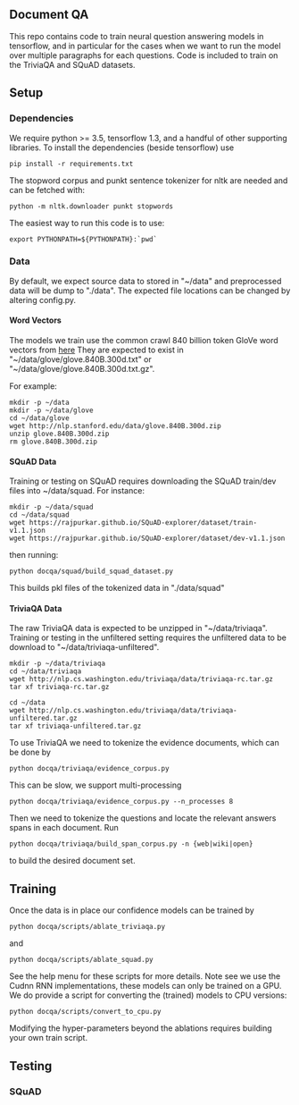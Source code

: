 ## Document QA
This repo contains code to train neural question answering models in tensorflow, 
and in particular for the cases when we want to run the model over multiple paragraphs for 
each questions. Code is included to train on the TriviaQA and SQuAD datasets.

## Setup
### Dependencies
We require python >= 3.5, tensorflow 1.3, and a handful of other supporting libraries. 
To install the dependencies (beside tensorflow) use

`pip install -r requirements.txt`

The stopword corpus and punkt sentence tokenizer for nltk are needed and can be fetched with:
 
 `python -m nltk.downloader punkt stopwords`
 
The easiest way to run this code is to use:

``export PYTHONPATH=${PYTHONPATH}:`pwd` ``

### Data
By default, we expect source data to stored in "~/data" and preprocessed data will be 
dump to "./data". 
The expected file locations can be changed by altering config.py.
 

#### Word Vectors
The models we train use the common crawl 840 billion token GloVe word vectors from [here](https://nlp.stanford.edu/projects/glove/)
They are expected to exist in "~/data/glove/glove.840B.300d.txt" or "~/data/glove/glove.840B.300d.txt.gz".

For example:

```
mkdir -p ~/data
mkdir -p ~/data/glove
cd ~/data/glove
wget http://nlp.stanford.edu/data/glove.840B.300d.zip
unzip glove.840B.300d.zip
rm glove.840B.300d.zip
```

#### SQuAD Data
Training or testing on SQuAD requires downloading the SQuAD train/dev files into ~/data/squad.
For instance:

```
mkdir -p ~/data/squad
cd ~/data/squad
wget https://rajpurkar.github.io/SQuAD-explorer/dataset/train-v1.1.json
wget https://rajpurkar.github.io/SQuAD-explorer/dataset/dev-v1.1.json
```

then running:

``python docqa/squad/build_squad_dataset.py``

This builds pkl files of the tokenized data in "./data/squad"

#### TriviaQA Data
The raw TriviaQA data is expected to be unzipped in "~/data/triviaqa". Training
or testing in the unfiltered setting requires the unfiltered data to be 
download to "~/data/triviaqa-unfiltered".

```
mkdir -p ~/data/triviaqa
cd ~/data/triviaqa
wget http://nlp.cs.washington.edu/triviaqa/data/triviaqa-rc.tar.gz
tar xf triviaqa-rc.tar.gz

cd ~/data
wget http://nlp.cs.washington.edu/triviaqa/data/triviaqa-unfiltered.tar.gz
tar xf triviaqa-unfiltered.tar.gz
```

To use TriviaQA we need to tokenize the evidence documents, which can be done by

`python docqa/triviaqa/evidence_corpus.py`

This can be slow, we support multi-processing

`python docqa/triviaqa/evidence_corpus.py --n_processes 8`

Then we need to tokenize the questions and locate the relevant 
answers spans in each document. Run

`python docqa/triviaqa/build_span_corpus.py -n {web|wiki|open}`

to build the desired document set.


## Training
Once the data is in place our confidence models can be trained by

`python docqa/scripts/ablate_triviaqa.py`

and 

`python docqa/scripts/ablate_squad.py`

See the help menu for these scripts for more details. Note see we use the Cudnn RNN implementations,
these models can only be trained on a GPU. We do provide a script for converting
the (trained) models to CPU versions:

`python docqa/scripts/convert_to_cpu.py`

Modifying the hyper-parameters beyond the ablations requires building your own train script.

## Testing
### SQuAD

 